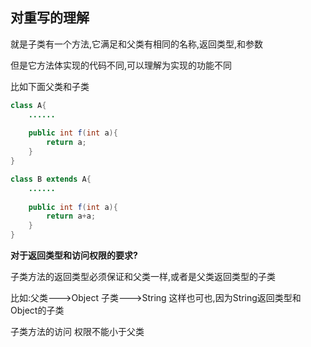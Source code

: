 ## 对重写的理解

就是子类有一个方法,它满足和父类有相同的名称,返回类型,和参数

但是它方法体实现的代码不同,可以理解为实现的功能不同



比如下面父类和子类

```java
class A{
    ......
    
    public int f(int a){
        return a;
    }
}
```

```java
class B extends A{
    ......
    
    public int f(int a){
        return a+a;
    }
}
```



**对于返回类型和访问权限的要求?**

子类方法的返回类型必须保证和父类一样,或者是父类返回类型的子类

比如:父类--->Object   子类--->String   这样也可也,因为String返回类型和Object的子类



子类方法的访问 权限不能小于父类

